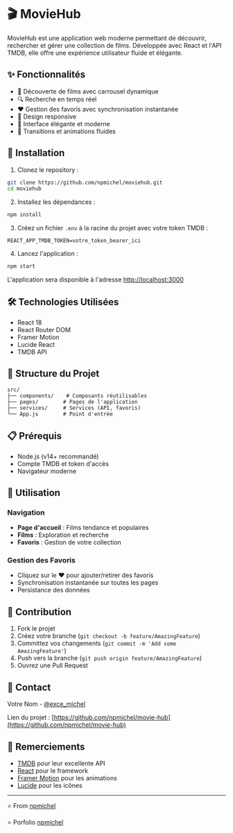 # 🎬 MovieHub

MovieHub est une application web moderne permettant de découvrir, rechercher et gérer une collection de films. Développée avec React et l'API TMDB, elle offre une expérience utilisateur fluide et élégante.

## ✨ Fonctionnalités

- 🎥 Découverte de films avec carrousel dynamique
- 🔍 Recherche en temps réel
- ❤️ Gestion des favoris avec synchronisation instantanée
- 📱 Design responsive
- 🌙 Interface élégante et moderne
- 🚀 Transitions et animations fluides

## 🚀 Installation

1. Clonez le repository :
```bash
git clone https://github.com/npmichel/moviehub.git
cd moviehub
```

2. Installez les dépendances :
```bash
npm install
```

3. Créez un fichier `.env` à la racine du projet avec votre token TMDB :
```env
REACT_APP_TMDB_TOKEN=votre_token_bearer_ici
```

4. Lancez l'application :
```bash
npm start
```

L'application sera disponible à l'adresse [http://localhost:3000](http://localhost:3000)

## 🛠️ Technologies Utilisées

- React 18
- React Router DOM
- Framer Motion
- Lucide React
- TMDB API

## 📁 Structure du Projet

```
src/
├── components/    # Composants réutilisables
├── pages/        # Pages de l'application
├── services/     # Services (API, favoris)
└── App.js        # Point d'entrée
```

## 📋 Prérequis

- Node.js (v14+ recommandé)
- Compte TMDB et token d'accès
- Navigateur moderne

## 🎯 Utilisation

### Navigation

- **Page d'accueil** : Films tendance et populaires
- **Films** : Exploration et recherche
- **Favoris** : Gestion de votre collection

### Gestion des Favoris

- Cliquez sur le ❤️ pour ajouter/retirer des favoris
- Synchronisation instantanée sur toutes les pages
- Persistance des données

## 🤝 Contribution

1. Fork le projet
2. Créez votre branche (`git checkout -b feature/AmazingFeature`)
3. Committez vos changements (`git commit -m 'Add some AmazingFeature'`)
4. Push vers la branche (`git push origin feature/AmazingFeature`)
5. Ouvrez une Pull Request



## 👤 Contact

Votre Nom - [@exce_michel](https://x.com/exce_michel)

Lien du projet : [https://github.com/npmichel/movie-hub](https://github.com/npmichel/movie-hub)

## 🙏 Remerciements

- [TMDB](https://www.themoviedb.org/) pour leur excellente API
- [React](https://reactjs.org/) pour le framework
- [Framer Motion](https://www.framer.com/motion/) pour les animations
- [Lucide](https://lucide.dev/) pour les icônes

---
⭐️ From [npmichel](https://github.com/npmichel)

⭐️ Porfolio  [npmichel](https://npmichel.si7ty.com/)